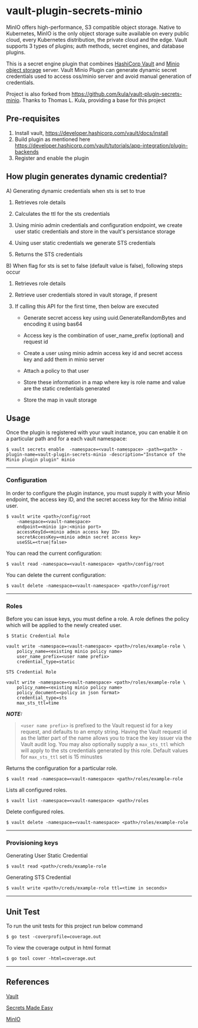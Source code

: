 # vault-plugin-secrets-minio

MinIO offers high-performance, S3 compatible object storage. Native to Kubernetes, MinIO is the only object storage suite available on every public cloud, every Kubernetes distribution, the private cloud and the edge. Vault supports 3 types of plugins; auth methods, secret engines, and database plugins.

This is a secret engine plugin that combines [HashiCorp Vault](https://www.vaultproject.io/) and [Minio object storage](https://min.io/) server. Vault Minio Plugin can generate dynamic secret credentials used to access oss/minio server and avoid manual generation of credentials. 

Project is also forked from https://github.com/kula/vault-plugin-secrets-minio. Thanks to Thomas L. Kula, providing a base for this project

## Pre-requisites

1. Install vault, https://developer.hashicorp.com/vault/docs/install 
2. Build plugin as mentioned here https://developer.hashicorp.com/vault/tutorials/app-integration/plugin-backends
3. Register and enable the plugin

## How plugin generates dynamic credential?

A) Generating dynamic credentials when sts is set to true

1. Retrieves role details

2. Calculates the ttl for the sts credentials

3. Using minio admin credentials and configuration endpoint, we create user static credentials and store in the vault's persistance storage

4. Using user static credentials we generate STS credentials

5. Returns the STS credentials

B) When flag for sts is set to false (default value is false), following steps occur

1. Retrieves role details
2. Retrieve user credentials stored in vault storage, if present

3. If calling this API for the first time, then below are executed

    - Generate secret access key using uuid.GenerateRandomBytes and encoding it using bas64

    - Access key is the combination of user_name_prefix (optional) and request id

    - Create a user using minio admin access key id and secret access key and add them in minio server

    - Attach a policy to that user

    - Store these information in a map where key is role name and value are the static credentials generated

    - Store the map in vault storage

## Usage

Once the plugin is registered with your vault instance, you can enable it
on a particular path and for a each vault namespace:

    $ vault secrets enable 	-namespace=<vault-namespace> -path=<path> -plugin-name=vault-plugin-secrets-minio -description="Instance of the Minio plugin plugin" minio
----
### Configuration

In order to configure the plugin instance, you must supply it with your Minio
endpoint, the access key ID, and the secret access key for the Minio initial
user. 

    $ vault write <path>/config/root
        -namespace=<vault-namespace>
        endpoint=<minio ip>:<minio port>
        accessKeyId=<minio admin access key ID> 
        secretAccessKey=<minio admin secret access key>
        useSSL=<true|false>

You can read the current configuration:

    $ vault read -namespace=<vault-namespace> <path>/config/root

You can delete the current configuration:

    $ vault delete -namespace=<vault-namespace> <path>/config/root
----
### Roles

Before you can issue keys, you must define a role. A role defines the 
policy which will be applied to the newly created user.

    $ Static Credential Role

    vault write -namespace=<vault-namespace> <path>/roles/example-role \
        policy_name=<existing minio policy name>
        user_name_prefix=<user name prefix>
        credential_type=static

    STS Credential Role

    vault write -namespace=<vault-namespace> <path>/roles/example-role \
        policy_name=<existing minio policy name>
        policy_document=<policy in json format>
        credential_type=sts
        max_sts_ttl=time

**_NOTE:_** 
> `<user name prefix>` is prefixed to the Vault request id for a key request,
and defaults to an empty string. Having the Vault request id as the 
latter part of the name allows you to trace the key issuer via the Vault
audit log. You may also optionally supply a `max_sts_ttl`
which will apply to the sts credentials generated by this role.
> Default values for `max_sts_ttl` set is 15 minustes

Returns the configuration for a particular role. 

    $ vault read -namespace=<vault-namespace> <path>/roles/example-role

Lists all configured roles.

    $ vault list -namespace=<vault-namespace> <path>/roles

Delete configured roles.

    $ vault delete -namespace=<vault-namespace> <path>/roles/example-role

---
### Provisioning keys

Generating User Static Credential

    $ vault read <path>/creds/example-role

Generating STS Credential

    $ vault write <path>/creds/example-role ttl=<time in seconds>
___
## Unit Test
To run the unit tests for this project run below command
    
    $ go test -coverprofile=coverage.out

To view the coverage output in html format

    $ go tool cover -html=coverage.out

---
## References

[Vault](https://www.vaultproject.io/)

[Secrets Made Easy](https://blog.min.io/minio-and-hashicorp-vault/)

[MinIO](https://min.io/)
